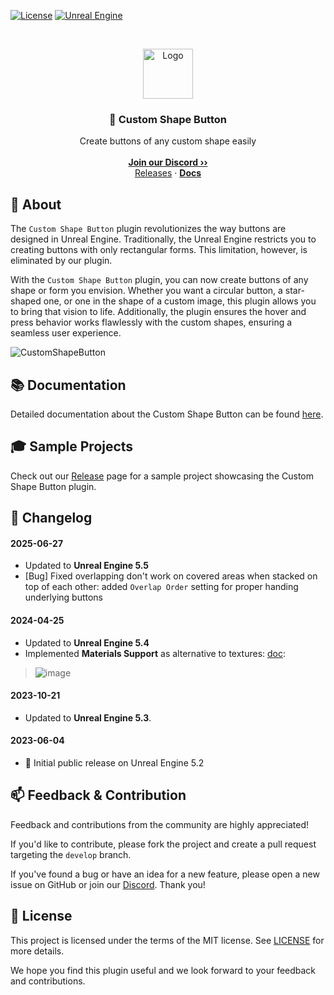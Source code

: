 <a href="https://github.com/JanSeliv/CustomShapeButton/blob/main/LICENSE">![License](https://img.shields.io/badge/license-MIT-brightgreen.svg)</a>
<a href="https://www.unrealengine.com/">![Unreal Engine](https://img.shields.io/badge/Unreal-5.5-dea309?style=flat&logo=unrealengine)</a>

<br/>
<p align="center">
<a href="https://github.com/JanSeliv/CustomShapeButton">
<img src="https://github.com/JanSeliv/CustomShapeButton/blob/main/Resources/Icon128.png?raw=true" alt="Logo" width="80" height="80">
</a>
<h3 align="center">🔘 Custom Shape Button</h3>
<p align="center">
Create buttons of any custom shape easily
<br/>
<br/>
<a href="https://discord.gg/jbWgwDefnE"><strong>Join our Discord ››</strong></a>
<br/>
<a href="https://github.com/JanSeliv/CustomShapeButton/releases">Releases</a>
·
<a href="https://docs.google.com/document/d/1Ws76obIHRMtsdOjB6YP9K7LTjJR-R56h2uv65PKUBL4"><strong>Docs</strong></a>
</p>

## 🌟 About

The `Custom Shape Button` plugin revolutionizes the way buttons are designed in Unreal Engine. Traditionally, the Unreal Engine restricts you to creating buttons with only rectangular forms. This limitation, however, is eliminated by our plugin.

With the `Custom Shape Button` plugin, you can now create buttons of any shape or form you envision. Whether you want a circular button, a star-shaped one, or one in the shape of a custom image, this plugin allows you to bring that vision to life. Additionally, the plugin ensures the hover and press behavior works flawlessly with the custom shapes, ensuring a seamless user experience.

![CustomShapeButton](https://github.com/user-attachments/assets/68190cb1-a8a1-4931-9a75-fbe04ff37ec9)

## 📚 Documentation

Detailed documentation about the Custom Shape Button can be found [here](https://docs.google.com/document/d/1Ws76obIHRMtsdOjB6YP9K7LTjJR-R56h2uv65PKUBL4).

## 🎓 Sample Projects

Check out our [Release](https://github.com/JanSeliv/CustomShapeButton/releases) page for a sample project showcasing the Custom Shape Button plugin.

## 📅 Changelog
#### 2025-06-27
- Updated to **Unreal Engine 5.5**
- [Bug] Fixed overlapping don't work on covered areas when stacked on top of each other: added `Overlap Order` setting for proper handing underlying buttons
#### 2024-04-25
- Updated to **Unreal Engine 5.4**
- Implemented **Materials Support** as alternative to textures: [doc](https://docs.google.com/document/d/1Ws76obIHRMtsdOjB6YP9K7LTjJR-R56h2uv65PKUBL4/edit#heading=h.jlxkng80vqbe):
> ![image](https://github.com/JanSeliv/CustomShapeButton/assets/20540872/c4a083d2-494e-400f-b363-1ffa795024fa)
#### 2023-10-21
- Updated to **Unreal Engine 5.3**.
#### 2023-06-04
- 🎉 Initial public release on Unreal Engine 5.2

## 📫 Feedback & Contribution

Feedback and contributions from the community are highly appreciated!

If you'd like to contribute, please fork the project and create a pull request targeting the `develop` branch.

If you've found a bug or have an idea for a new feature, please open a new issue on GitHub or join our [Discord](https://discord.gg/jbWgwDefnE). Thank you!

## 📜 License

This project is licensed under the terms of the MIT license. See [LICENSE](LICENSE) for more details.

We hope you find this plugin useful and we look forward to your feedback and contributions.
